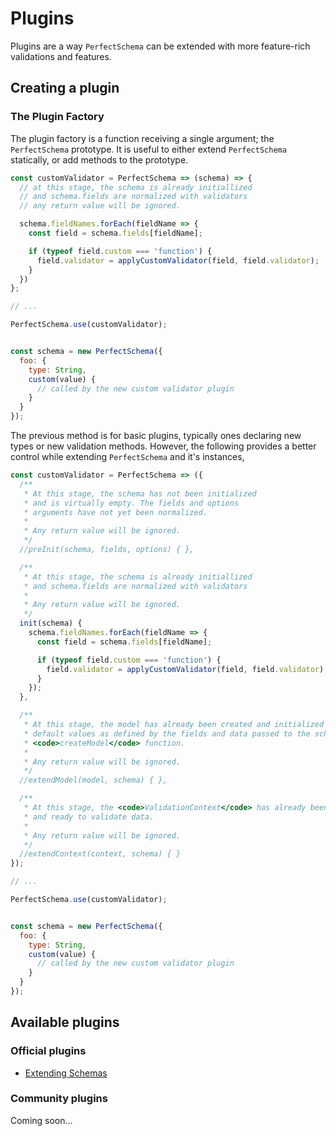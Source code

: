 # Plugins

Plugins are a way <code>PerfectSchema</code> can be extended with more feature-rich validations
and features.

## Creating a plugin

### The Plugin Factory

The plugin factory is a function receiving a single argument; the `PerfectSchema`
prototype. It is useful to either extend `PerfectSchema` statically, or add methods
to the prototype.

```js
const customValidator = PerfectSchema => (schema) => {
  // at this stage, the schema is already initiallized
  // and schema.fields are normalized with validators
  // any return value will be ignored.

  schema.fieldNames.forEach(fieldName => {
    const field = schema.fields[fieldName];

    if (typeof field.custom === 'function') {
      field.validator = applyCustomValidator(field, field.validator);
    }
  })
};

// ...

PerfectSchema.use(customValidator);


const schema = new PerfectSchema({
  foo: {
    type: String,
    custom(value) {
      // called by the new custom validator plugin
    }
  }
});
```

The previous method is for basic plugins, typically ones declaring new types or new
validation methods. However, the following provides a better control while extending
`PerfectSchema` and it's instances,

```js
const customValidator = PerfectSchema => ({
  /**
   * At this stage, the schema has not been initialized
   * and is virtually empty. The fields and options
   * arguments have not yet been normalized.
   *
   * Any return value will be ignored.
   */
  //preInit(schema, fields, options) { },

  /**
   * At this stage, the schema is already initiallized
   * and schema.fields are normalized with validators
   *
   * Any return value will be ignored.
   */
  init(schema) {
    schema.fieldNames.forEach(fieldName => {
      const field = schema.fields[fieldName];

      if (typeof field.custom === 'function') {
        field.validator = applyCustomValidator(field, field.validator);
      }
    });
  },

  /**
   * At this stage, the model has already been created and initialized with the
   * default values as defined by the fields and data passed to the schema's
   * <code>createModel</code> function.
   *
   * Any return value will be ignored.
   */
  //extendModel(model, schema) { },

  /**
   * At this stage, the <code>ValidationContext</code> has already been created,
   * and ready to validate data.
   *
   * Any return value will be ignored.
   */
  //extendContext(context, schema) { }
});

// ...

PerfectSchema.use(customValidator);


const schema = new PerfectSchema({
  foo: {
    type: String,
    custom(value) {
      // called by the new custom validator plugin
    }
  }
});
```


## Available plugins

### Official plugins

* [Extending Schemas](https://perfect-schema.github.io/extends/)


### Community plugins

Coming soon...
